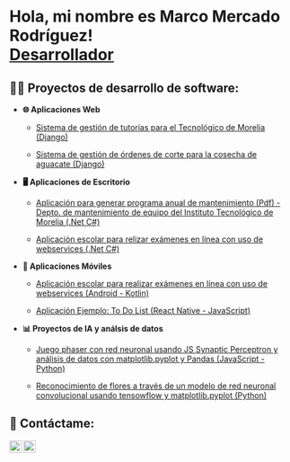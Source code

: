 <h1>Hola, mi nombre es Marco Mercado Rodríguez! <br/><a href="https://github.com/MarcoMR4/">Desarrollador</a> </h1>

<h2>👨‍💻 Proyectos de desarrollo de software:</h2>

- <b>🌐 Aplicaciones Web</b>
  - [Sistema de gestión de tutorías para el Tecnológico de Morelia (Django)](https://github.com/MarcoMR4/Sistema-Gestor-de-Tutorias)

  - [Sistema de gestión de órdenes de corte para la cosecha de aguacate (Django)](https://github.com/MarcoMR4/Agromunnity)

- <b>🖥️ Aplicaciones de Escritorio</b>
  - [Aplicación para generar programa anual de mantenimiento (Pdf) - Depto. de mantenimiento de equipo del Instituto Tecnológico de Morelia (.Net C#)](https://github.com/MarcoMR4/itm_mantenimiento)

  - [Aplicación escolar para relizar exámenes en línea con uso de webservices (.Net C#)](https://github.com/MarcoMR4/SistemaEscolar-.NET-)

- <b>📱 Aplicaciones Móviles</b>
  - [Aplicación escolar para realizar exámenes en línea con uso de webservices (Android - Kotlin)](https://github.com/MarcoMR4/SistemaEscolar_Android)

  - [Aplicación Ejemplo: To Do List  (React Native - JavaScript)](https://github.com/MarcoMR4/MateriaProgramacionMovil/tree/unidad2/tarea3-mejorada-)

- <b>📊 Proyectos de IA y análsis de datos </b>
  - [Juego phaser con red neuronal usando JS Synaptic Perceptron y análisis de datos con matplotlib.pyplot y Pandas (JavaScript - Python)](https://github.com/MarcoMR4/Phaser)
    
  - [Reconocimiento de flores a través de un modelo de red neuronal convolucional usando tensowflow y matplotlib.pyplot (Python)](https://github.com/MarcoMR4/CNN_Flores)
 
  


<h2> 🤳 Contáctame:</h2>

[<img align="left" alt="Marco Mercado Rodríguez | GitHub" width="22px" src="https://cdn.jsdelivr.net/npm/simple-icons@v3/icons/github.svg" />][github]
[<img align="left" alt="Marco Mercado Rodríguez | LinkedIn" width="22px" src="https://cdn.jsdelivr.net/npm/simple-icons@v3/icons/linkedin.svg" />][linkedin]

[github]: https://github.com/MarcoMR4/
[linkedin]: https://www.linkedin.com/public-profile/settings?trk=d_flagship3_profile_self_view_public_profile
